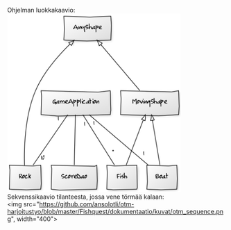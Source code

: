 Ohjelman luokkakaavio:  
<img src="https://github.com/ansolotli/otm-harjoitustyo/blob/master/Fishquest/dokumentaatio/kuvat/luokkakaavio.png" width="400">  
Sekvenssikaavio tilanteesta, jossa vene törmää kalaan:  
<img src="https://github.com/ansolotli/otm-harjoitustyo/blob/master/Fishquest/dokumentaatio/kuvat/otm_sequence.png", width="400">
